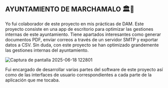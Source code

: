 ## AYUNTAMIENTO DE MARCHAMALO 🏛️🏢
Yo fui colaborador de este proyecto en mis prácticas de DAM. Este proyecto consiste en una app de escritorio para optimizar las gestiones internas de este ayuntamiento.
Tiene apartados interesantes como generar documentos PDF, enviar correos a través de un servidor SMTP y exportar datos a CSV. Sin duda, con este proyecto se han optimizado grandemente las gestiones internas del ayuntamiento.

![Captura de pantalla 2025-06-18 122801](https://github.com/user-attachments/assets/5e549590-b55a-454d-956e-5a696309695d)

Fui encargado de desarrollar varias partes del software de este proyecto así como de las interfaces de usuario correspondientes a cada parte de la aplicación que me tocaba.
